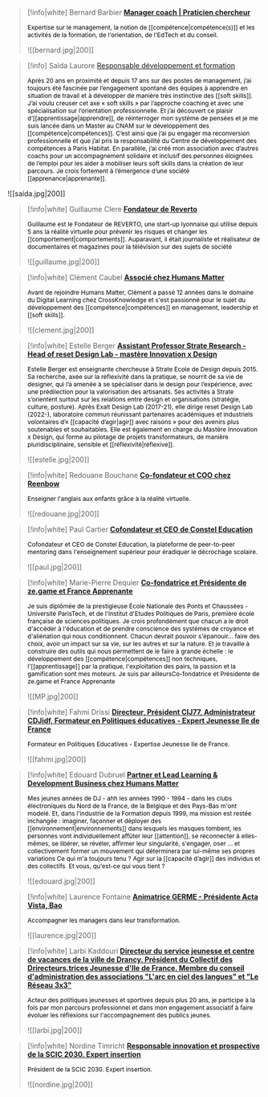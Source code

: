>[!info|white] Bernard Barbier
>[**Manager coach | Praticien chercheur**](https://www.linkedin.com/in/bernard-barbier-cybernart/)
>
><span style="font-size: 12px;  color: black">Expertise sur le management, la notion de [[compétence|compétence(s)]] et les activités de la formation, de l'orientation, de l'EdTech et du conseil.</span><span style="font-size: 10px; color: black"></span>
>
>![[bernard.jpg|200]]

>[!info] Saïda Laurore
>[Responsable développement et formation](https://www.linkedin.com/in/sa%C3%AFda-laurore-084b15102/) 
>
><span style="font-size: 12px;  color: black">Après 20 ans en proximité et depuis 17 ans sur des postes de management, j’ai toujours été fascinée par l’engagement spontané des équipes à apprendre en situation de travail et à développer de manière très instinctive des [[soft skills]]. J’ai voulu creuser cet axe « soft skills » par l’approche coaching et avec une spécialisation sur l’orientation professionnelle. Et j’ai découvert ce plaisir d’[[apprentissage|apprendre]], de réinterroger mon système de pensées et je me suis lancée dans un Master au CNAM sur le développement des [[compétence|compétences]]. C’est ainsi que j’ai pu engager ma reconversion professionnelle et que j’ai pris la responsabilité du Centre de développement des compétences à Paris Habitat. En parallèle, j’ai créé mon association avec d’autres coachs pour un accompagnement solidaire et inclusif des personnes éloignées de l’emploi pour les aider à mobiliser leurs soft skills dans la création de leur parcours. Je crois fortement à l’émergence d’une société [[apprenance|apprenante]].</span><span style="font-size: 10px; color: black"></span>
>
![[saida.jpg|200]]

>[!info|white] Guillaume Clere
>[**Fondateur de Reverto**](https://www.linkedin.com/in/guillaume-clere/)
>
><span style="font-size: 12px;  color: black">Guillaume est le Fondateur de REVERTO, une start-up lyonnaise qui utilise depuis 5 ans la réalité virtuelle pour prévenir les risques et changer les [[comportement|comportements]]. Auparavant, il était journaliste et réalisateur de documentaires et magazines pour la télévision sur des sujets de société</span><span style="font-size: 10px; color: black"></span>
>
>![[guillaume.jpg|200]]

>[!info|white] Clément Caubel
>[**Associé chez Humans Matter**](https://www.linkedin.com/in/clementcaubel/)
>
><span style="font-size: 12px;  color: black">Avant de rejoindre Humans Matter, Clément a passé 12 années dans le domaine du Digital Learning chez CrossKnowledge et s'est passionné pour le sujet du développement des [[compétence|compétences]] en management, leadership et [[soft skills]].</span><span style="font-size: 10px; color: black"></span>
>
>![[clement.jpg|200]]

>[!info|white] Estelle Berger
>[**Assistant Professor Strate Research - Head of reset Design Lab - mastère Innovation x Design**](https://www.linkedin.com/in/estelle-berger-1034171b/)
>
><span style="font-size: 12px;  color: black">Estelle Berger est enseignante chercheuse à Strate Ecole de Design depuis 2015. Sa recherche, axée sur la réflexivité dans la pratique, se nourrit de sa vie de designer, qui l’a amenée à se spécialiser dans le design pour l’expérience, avec une prédilection pour la valorisation des artisanats. Ses activités à Strate s’orientent surtout sur les relations entre design et organisations (stratégie, culture, posture). Après Exalt Design Lab (2017-21), elle dirige reset Design Lab (2022-), laboratoire commun réunissant partenaires académiques et industriels volontaires d’« [[capacité d’agir|agir]] avec raisons » pour des avenirs plus soutenables et souhaitables. Elle est également en charge du Mastère Innovation x Design, qui forme au pilotage de projets transformateurs, de manière pluridisciplinaire, sensible et [[réflexivité|réflexive]].</span><span style="font-size: 10px; color: black"></span>
>
>![[estelle.jpg|200]]

>[!info|white] Redouane Bouchane
>[**Co-fondateur et COO chez Reenbow**](https://www.linkedin.com/in/redouane-bouchane-80639932/)
>
><span style="font-size: 12px;  color: black">Enseigner l'anglais aux enfants grâce à la réalité virtuelle.</span><span style="font-size: 10px; color: black"></span>
>
>![[redouane.jpg|200]]

>[!info|white] Paul Cartier
>[**Cofondateur et CEO de Constel Education**](https://www.linkedin.com/in/paul-cartier-661666154/)
>
><span style="font-size: 12px;  color: black">Cofondateur et CEO de Constel Education, la plateforme de peer-to-peer mentoring dans l'enseignement supérieur pour éradiquer le décrochage scolaire.</span><span style="font-size: 10px; color: black"></span>
>
>![[paul.jpg|200]]

>[!info|white] Marie-Pierre Dequier
>[**Co-fondatrice et Présidente de ze.game et France Apprenante**](https://www.linkedin.com/in/mpdequier/)
>
><span style="font-size: 12px;  color: black">Je suis diplômée de la prestigieuse École Nationale des Ponts et Chaussées - Université ParisTech, et de l'Institut d'Etudes Politiques de Paris, première école française de sciences politiques. Je crois profondément que chacun a le droit d'accéder à l'éducation et de prendre conscience des systèmes de croyance et d'aliénation qui nous conditionnent. Chacun devrait pouvoir s'épanouir... faire des choix, avoir un impact sur sa vie, sur les autres et sur la nature. Et je travaille à construire des outils qui nous permettent de le faire à grande échelle : le développement des [[compétence|compétences]] non techniques, l'[[apprentissage]] par la pratique, l'exploitation des pairs, la passion et la gamification sont mes moteurs. Je suis par ailleursCo-fondatrice et Présidente de ze.game et France Apprenante</span><span style="font-size: 10px; color: black"></span>
>
>![[MP.jpg|200]]

>[!info|white] Fahmi Drissi
>[**Directeur, Président CIJ77, Administrateur CDJidf, Formateur en Politiques éducatives - Expert Jeunesse Ile de France**](https://www.linkedin.com/in/fahmi-drissi-ba9243156/)
>
><span style="font-size: 12px;  color: black">Formateur en Politiques Educatives - Expertise Jeunesse Ile de France.</span><span style="font-size: 10px; color: black"></span>
>
>![[fahmi.jpg|200]]

>[!info|white] Edouard Dubruel
>[**Partner et Lead Learning & Development Business chez Humans Matter**](https://www.linkedin.com/in/dubruel/)
>
><span style="font-size: 12px;  color: black">Mes jeunes années de DJ - ahh les années 1990 - 1994 - dans les clubs électroniques du Nord de la France, de la Belgique et des Pays-Bas m'ont modelé. Et, dans l'industrie de la Formation depuis 1999, ma mission est restée inchangée : imaginer, façonner et déployer des [[environnement|environnements]] dans lesquels les masques tombent, les personnes vont individuellement affûter leur [[attention]], se reconnecter à elles-mêmes, se libérer, se révéler, affirmer leur singularité, s'engager, oser ... et collectivement former un mouvement qui déterminera par lui-même ses propres variations Ce qui m'a toujours tenu ? Agir sur la [[capacité d’agir]] des individus et des collectifs. Et vous, qu'est-ce qui vous tient ?</span><span style="font-size: 10px; color: black"></span>
>
>![[edouard.jpg|200]]

>[!info|white] Laurence Fontaine
>[**Animatrice GERME - Présidente Acta Vista, Bao**](https://www.linkedin.com/in/laurence-fontaine-47942511/)
>
><span style="font-size: 12px;  color: black">Accompagner les managers dans leur transformation.</span><span style="font-size: 10px; color: black"></span>
>
>![[laurence.jpg|200]]

>[!info|white] Larbi Kaddouri 
>[**Directeur du service jeunesse et centre de vacances de la ville de Drancy. Président du Collectif des Drirecteurs.trices Jeunesse d'Ile de France. Membre du conseil d'administration des associations "L'arc en ciel des langues" et "Le Réseau 3x3"**](https://www.linkedin.com/in/larbi-kaddouri-5649b2a1/)
>
><span style="font-size: 12px;  color: black">Acteur des politiques jeunesses et sportives depuis plus 20 ans, je participe à la fois par mon parcours professionnel et dans mon engagement associatif à faire évoluer les réflexions sur l'accompagnement des publics jeunes.</span><span style="font-size: 10px; color: black"></span>
>
>![[larbi.jpg|200]]

>[!info|white] Nordine Timricht 
>[**Responsable innovation et prospective de la SCIC 2030. Expert insertion**](https://www.linkedin.com/in/nordine-timricht-9775746b/)
>
><span style="font-size: 12px;  color: black">Président de la SCIC 2030. Expert insertion.</span><span style="font-size: 10px; color: black"></span>
>
>![[nordine.jpg|200]]
